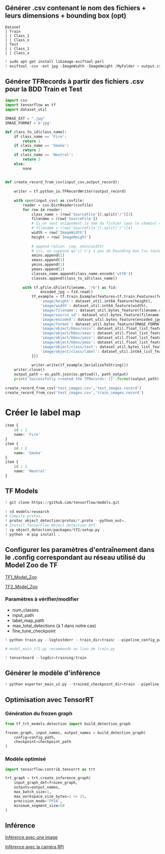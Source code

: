 
## Générer .csv contenant le nom des fichiers + leurs dimensions + bounding box (opt)
```
Dataset
| Train
| | Class_1
| | Class_x
| Test
| | Class_1
| | Class_x
```


```python
! sudo apt-get install libimage-exiftool-perl
! exiftool -csv -ext jpg -ImageWidth -ImageHeight /MyFolder > output.csv
```

## Générer TFRecords à partir des fichiers .csv pour la BDD Train et Test


```python
import csv
import tensorflow as tf
import dataset_util

IMAGE_EXT = ".jpg"
IMAGE_FORMAT = b'jpg'

def class_to_id(class_name):
    if class_name == 'Fire':
        return 1
    if class_name == 'Smoke':
        return 2
    if class_name == 'Neutral':
        return 3
    else:
        none
        
        
def create_record_from_csv(input_csv,output_record):
    
    writer = tf.python_io.TFRecordWriter(output_record)
    
    with open(input_csv) as csvfile:
        reader = csv.DictReader(csvfile)
        for row in reader:
            class_name = (row['SourceFile']).split('/')[3]
            filename = (row['SourceFile'])
            # Si on veut uniquement le nom du fichier (pas le chemin) => modifier argument de GFile
            # filename = (row['SourceFile']).split('/')[4]
            width = row['ImageWidth']
            height = row['ImageHeight']
            
            # append ration  (eg. xmin/width)
            # ici, on suppose qu'il n'y a pas de bounding box (== toute l'image)
            xmins.append(1)
            xmaxs.append(1)
            ymins.append(1)
            ymaxs.append(1)
            classes_name.append(class_name.encode('utf8'))
            classes.append(class_to_id(class_name))
        
        with tf.gfile.GFile(filename, 'rb') as fid:
                encoded_jpg = fid.read()
            tf_example = tf.train.Example(features=tf.train.Features(feature={
                'image/height': dataset_util.int64_feature(height),
                'image/width': dataset_util.int64_feature(width),
                'image/filename': dataset_util.bytes_feature(filename.encode('utf8')),
                'image/source_id': dataset_util.bytes_feature(filename.encode('utf8')),
                'image/encoded': dataset_util.bytes_feature(encoded_jpg),
                'image/format': dataset_util.bytes_feature(IMAGE_FORMAT),
                'image/object/bbox/xmin': dataset_util.float_list_feature(xmins),
                'image/object/bbox/xmax': dataset_util.float_list_feature(xmaxs),
                'image/object/bbox/ymin': dataset_util.float_list_feature(ymins),
                'image/object/bbox/ymax': dataset_util.float_list_feature(ymaxs),
                'image/object/class/text': dataset_util.bytes_list_feature(classes_name),
                'image/object/class/label': dataset_util.int64_list_feature(classes),
            }))
            
            writer.write(tf_example.SerializeToString())
    writer.close()             
    output_path = os.path.join(os.getcwd(), path_output)
    print('Successfully created the TFRecords: {}'.format(output_path))
    
create_record_from_csv('test_images.csv','test_images.record')
create_record_from_csv('test_images.csv','train_images.record')
```

# Créer le label map


```python
item {
    id : 1
    name: 'Fire'
}
item {
    id : 2
    name: 'Smoke'
}
item {
    id : 1
    name: 'Neutral'
}
```

## TF Models


```python
! git clone https://github.com/tensorflow/models.git
    
! cd models/research
# Compile protos.
! protoc object_detection/protos/*.proto --python_out=.
# Install TensorFlow Object Detection API.
! cp object_detection/packages/tf2/setup.py .
! python -m pip install .
```

## Configurer les paramètres d'entraînement dans le .config correspondant au réseau utilisé du Model Zoo de TF
[TF1_Model_Zoo](https://github.com/tensorflow/models/blob/master/research/object_detection/g3doc/tf1_detection_zoo.md)

[TF2_Model_Zoo](https://github.com/tensorflow/models/blob/master/research/object_detection/g3doc/tf2_detection_zoo.md)

### Paramètres à vérifier/modifier
- num_classes
- input_path
- label_map_path
- max_total_detections (à 1 dans notre cas)
- fine_tune_checkpoint


```python
! python train.py --logtostderr --train_dir=train/ --pipeline_config_path=XXXX.config

# model_main_tf2.py recommandé au lieu de train.py
```


```python
! tensorboard --logdir=training/train
```

## Générer le modèle d'inférence


```python
! python exporter_main_v2.py --trained_checkpoint_dir=train --pipeline_config_path=train/XXXX.config --output_directory inference_graph
```

## Optimisation avec TensorRT

### Génération du frozen graph


```python
from tf_trt_models.detection import build_detection_graph

frozen_graph, input_names, output_names = build_detection_graph(
    config=config_path,
    checkpoint=checkpoint_path
)
```

### Modèle optimisé


```python
import tensorflow.contrib.tensorrt as trt

trt_graph = trt.create_inference_graph(
    input_graph_def=frozen_graph,
    outputs=output_names,
    max_batch_size=1,
    max_workspace_size_bytes=1 << 25,
    precision_mode='FP16',
    minimum_segment_size=50
)
```

## Inférence 

[Inférence avec une image](https://github.com/NVIDIA-AI-IOT/tf_trt_models/blob/master/examples/classification/classification.ipynb)

[Inférence avec la caméra RPi](https://github.com/memillopeloz/JetsonNano-RPICam/blob/master/Object_detection_picamera.py)
